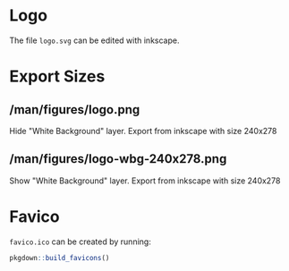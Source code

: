 # Logo
The file `logo.svg` can be edited with inkscape.

# Export Sizes
## /man/figures/logo.png
Hide "White Background" layer. Export from inkscape with size 240x278

## /man/figures/logo-wbg-240x278.png
Show "White Background" layer. Export from inkscape with size 240x278

# Favico
`favico.ico` can be created by running:

```r
pkgdown::build_favicons()
```
